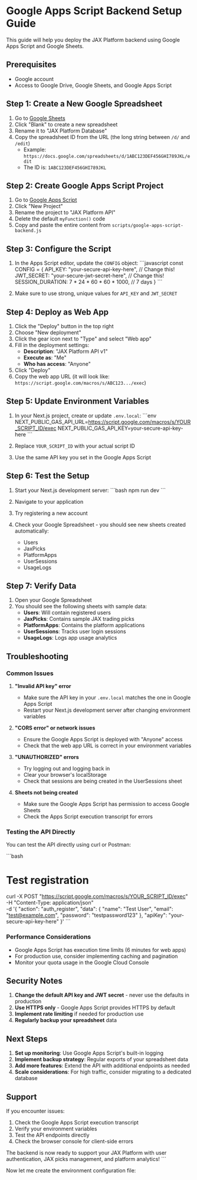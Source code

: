 # Google Apps Script Backend Setup Guide

This guide will help you deploy the JAX Platform backend using Google Apps Script and Google Sheets.

## Prerequisites

- Google account
- Access to Google Drive, Google Sheets, and Google Apps Script

## Step 1: Create a New Google Spreadsheet

1. Go to [Google Sheets](https://sheets.google.com)
2. Click "Blank" to create a new spreadsheet
3. Rename it to "JAX Platform Database"
4. Copy the spreadsheet ID from the URL (the long string between `/d/` and `/edit`)
   - Example: `https://docs.google.com/spreadsheets/d/1ABC123DEF456GHI789JKL/edit`
   - The ID is: `1ABC123DEF456GHI789JKL`

## Step 2: Create Google Apps Script Project

1. Go to [Google Apps Script](https://script.google.com)
2. Click "New Project"
3. Rename the project to "JAX Platform API"
4. Delete the default `myFunction()` code
5. Copy and paste the entire content from `scripts/google-apps-script-backend.js`

## Step 3: Configure the Script

1. In the Apps Script editor, update the `CONFIG` object:
   \`\`\`javascript
   const CONFIG = {
     API_KEY: "your-secure-api-key-here", // Change this!
     JWT_SECRET: "your-secure-jwt-secret-here", // Change this!
     SESSION_DURATION: 7 * 24 * 60 * 60 * 1000, // 7 days
   }
   \`\`\`

2. Make sure to use strong, unique values for `API_KEY` and `JWT_SECRET`

## Step 4: Deploy as Web App

1. Click the "Deploy" button in the top right
2. Choose "New deployment"
3. Click the gear icon next to "Type" and select "Web app"
4. Fill in the deployment settings:
   - **Description**: "JAX Platform API v1"
   - **Execute as**: "Me"
   - **Who has access**: "Anyone"
5. Click "Deploy"
6. Copy the web app URL (it will look like: `https://script.google.com/macros/s/ABC123.../exec`)

## Step 5: Update Environment Variables

1. In your Next.js project, create or update `.env.local`:
   \`\`\`env
   NEXT_PUBLIC_GAS_API_URL=https://script.google.com/macros/s/YOUR_SCRIPT_ID/exec
   NEXT_PUBLIC_GAS_API_KEY=your-secure-api-key-here
   \`\`\`

2. Replace `YOUR_SCRIPT_ID` with your actual script ID
3. Use the same API key you set in the Google Apps Script

## Step 6: Test the Setup

1. Start your Next.js development server:
   \`\`\`bash
   npm run dev
   \`\`\`

2. Navigate to your application
3. Try registering a new account
4. Check your Google Spreadsheet - you should see new sheets created automatically:
   - Users
   - JaxPicks
   - PlatformApps
   - UserSessions
   - UsageLogs

## Step 7: Verify Data

1. Open your Google Spreadsheet
2. You should see the following sheets with sample data:
   - **Users**: Will contain registered users
   - **JaxPicks**: Contains sample JAX trading picks
   - **PlatformApps**: Contains the platform applications
   - **UserSessions**: Tracks user login sessions
   - **UsageLogs**: Logs app usage analytics

## Troubleshooting

### Common Issues

1. **"Invalid API key" error**
   - Make sure the API key in your `.env.local` matches the one in Google Apps Script
   - Restart your Next.js development server after changing environment variables

2. **"CORS error" or network issues**
   - Ensure the Google Apps Script is deployed with "Anyone" access
   - Check that the web app URL is correct in your environment variables

3. **"UNAUTHORIZED" errors**
   - Try logging out and logging back in
   - Clear your browser's localStorage
   - Check that sessions are being created in the UserSessions sheet

4. **Sheets not being created**
   - Make sure the Google Apps Script has permission to access Google Sheets
   - Check the Apps Script execution transcript for errors

### Testing the API Directly

You can test the API directly using curl or Postman:

\`\`\`bash
# Test registration
curl -X POST "https://script.google.com/macros/s/YOUR_SCRIPT_ID/exec" \
  -H "Content-Type: application/json" \
  -d '{
    "action": "auth_register",
    "data": {
      "name": "Test User",
      "email": "test@example.com",
      "password": "testpassword123"
    },
    "apiKey": "your-secure-api-key-here"
  }'
\`\`\`

### Performance Considerations

- Google Apps Script has execution time limits (6 minutes for web apps)
- For production use, consider implementing caching and pagination
- Monitor your quota usage in the Google Cloud Console

## Security Notes

1. **Change the default API key and JWT secret** - never use the defaults in production
2. **Use HTTPS only** - Google Apps Script provides HTTPS by default
3. **Implement rate limiting** if needed for production use
4. **Regularly backup your spreadsheet** data

## Next Steps

1. **Set up monitoring**: Use Google Apps Script's built-in logging
2. **Implement backup strategy**: Regular exports of your spreadsheet data
3. **Add more features**: Extend the API with additional endpoints as needed
4. **Scale considerations**: For high traffic, consider migrating to a dedicated database

## Support

If you encounter issues:
1. Check the Google Apps Script execution transcript
2. Verify your environment variables
3. Test the API endpoints directly
4. Check the browser console for client-side errors

The backend is now ready to support your JAX Platform with user authentication, JAX picks management, and platform analytics!
\`\`\`

Now let me create the environment configuration file:
